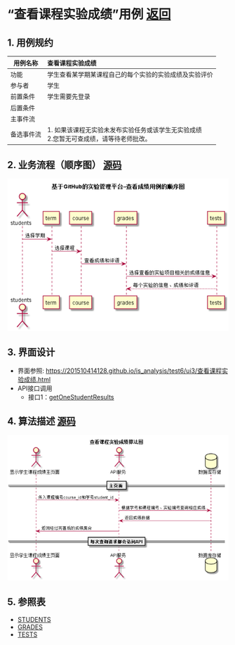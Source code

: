 ﻿
# “查看课程实验成绩”用例 [返回](../README.md)
## 1. 用例规约

|用例名称|查看课程实验成绩|
|-------|:-------------|
|功能|学生查看某学期某课程自己的每个实验的实验成绩及实验评价|
|参与者|学生|
|前置条件|学生需要先登录|
|后置条件| |
|主事件流| |
|备选事件流| 1. 如果该课程无实验未发布实验任务或该学生无实验成绩 <br/> 2.您暂无可查成绩，请等待老师批改。|

## 2. 业务流程（顺序图） [源码](../src/sequence查看成绩.puml)
![sequence1](../sequence查看成绩.png) 

## 3. 界面设计
- 界面参照: https://201510414128.github.io/is_analysis/test6/ui3/查看课程实验成绩.html
- API接口调用
    - 接口1：[getOneStudentResults](../接口/getOneStudentResults.md) 

## 4. 算法描述 [源码](../src/查看课程实验成绩算法图.puml)
![成绩算法图](../查看课程实验成绩算法图.png) 

    
## 5. 参照表
- [STUDENTS](../数据库设计.md/#STUDENTS)
- [GRADES](../数据库设计.md/#GRADES)
- [TESTS](../数据库设计.md/#TESTS)
